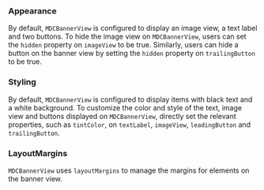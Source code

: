 ### Appearance

By default, `MDCBannerView` is configured to display an image view, a text label and two buttons. To hide the image view on `MDCBannerView`, users can set the `hidden` property on `imageView` to be true. Similarly, users can hide a button on the banner view by setting the `hidden` property on `trailingButton` to be true.

### Styling

By default, `MDCBannerView` is configured to display items with black text and a white background. To customize the color and style of the text, image view and buttons displayed on `MDCBannerView`, directly set the relevant properties, such as `tintColor`, on `textLabel`, `imageView`, `leadingButton` and `trailingButton`.

### LayoutMargins

`MDCBannerView` uses `layoutMargins` to manage the margins for elements on the banner view.
<!--</div>-->
